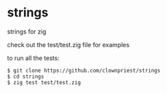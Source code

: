 # strings

strings for zig


check out the test/test.zig file for examples


to run all the tests:

```
$ git clone https://github.com/clownpriest/strings
$ cd strings
$ zig test test/test.zig
```